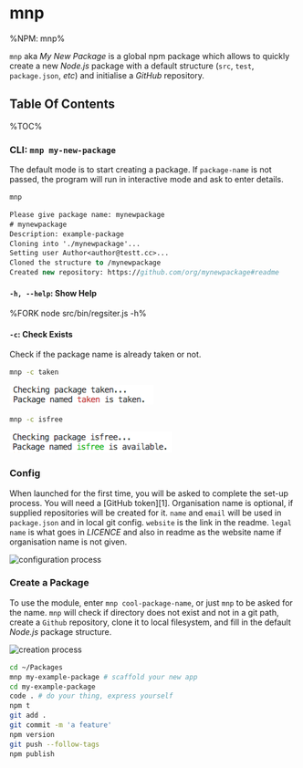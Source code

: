 # mnp

%NPM: mnp%

`mnp` aka _My New Package_ is a global npm package which allows to quickly create a new _Node.js_ package with a default structure (`src`, `test`, `package.json`, _etc_) and initialise a _GitHub_ repository.

## Table Of Contents

%TOC%

### CLI: `mnp my-new-package`

The default mode is to start creating a package. If `package-name` is not passed, the program will run in interactive mode and ask to enter details.

```sh
mnp
```

```fs
Please give package name: mynewpackage
# mynewpackage
Description: example-package
Cloning into './mynewpackage'...
Setting user Author<author@testt.cc>...
Cloned the structure to /mynewpackage
Created new repository: https://github.com/org/mynewpackage#readme
```

<!-- Documentary: to run a program and answer the questions with stdin  -->

#### `-h, --help`: Show Help

%FORK node src/bin/regsiter.js -h%

#### `-c`: Check Exists

Check if the package name is already taken or not.

```sh
mnp -c taken
```

![taken output](doc/taken.png)

```sh
mnp -c isfree
```

![free output](doc/free.png)

### Config

When launched for the first time, you will be asked to complete the set-up process. You will need a [GitHub token][1]. Organisation name is optional, if supplied repositories will be created for it. `name` and `email` will be used in `package.json` and in local git config. `website` is the link in the readme. `legal name` is what goes in _LICENCE_ and also in readme as the website name if organisation name is not given.

![configuration process](https://sobes.s3.eu-west-2.amazonaws.com/mnp-config2.gif)

### Create a Package

To use the module, enter `mnp cool-package-name`, or just `mnp` to be asked for the name. `mnp` will check if directory does not exist and not in a git path, create a `Github` repository, clone it to local filesystem, and fill in the default _Node.js_ package structure.

![creation process](https://sobes.s3.eu-west-2.amazonaws.com/mnp-make.gif)

```bash
cd ~/Packages
mnp my-example-package # scaffold your new app
cd my-example-package
code . # do your thing, express yourself
npm t
git add .
git commit -m 'a feature'
npm version
git push --follow-tags
npm publish
```

<!--
### Structure

The following structure will be initialised, which is a good start for any
_Node.js_ project.

```fs
src/
 ` index.js
test/
 - fixtures/
 - context/
   ` index.js
 ` spec/
   `index.js
.eslintrc.js
CHANGELOG.md
example.js
LICENSE
package.json
README.md
.gitignore
```

### package.json

```json
{
  "name": "my-example-package",
  "version": "0.1.0",
  "description": "An example package",
  "main": "src/index.js",
  "scripts": {
    "test": "zoroaster test/spec",
    "test-watch": "zoroaster test/spec --watch"
  },
  "repository": {
    "type": "git",
    "url": "git+https://github.com/author/my-example-package.git"
  },
  "keywords": [
    "npm",
    "package",
    "create",
    "github",
    "git",
    "repo",
    "repository"
  ],
  "author": "Author <name@company.com>",
  "license": "MIT",
  "bugs": {
    "url": "https://github.com/author/my-example-package/issues"
  },
  "homepage": "https://github.com/author/my-example-package#readme",
  "devDependencies": {
    "zoroaster": "0.4.6"
  }
}
```

### npm t

[Zoroaster](https://www.npmjs.com/package/zoroaster) is used as the testing
framework for this project.

```bash
> zoroaster test/spec

 test/spec
   index.js
    ✓  should be a function
my-example-package called
    ✓  should call package without error

Executed 2 tests.
```

`test/context/index.js` contains a test context.

## src/index.js

The index file exports your main function.

```js
const myExamplePackage = require('my-example-package')

myExamplePackage() // well done now!
``` -->
